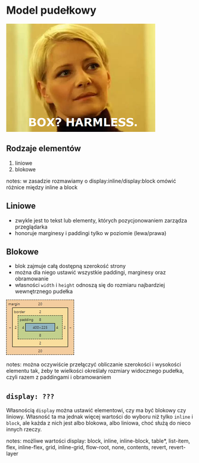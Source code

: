 # Model pudełkowy
![Hanka Mostowiak - pamiętamy](gifs/hanka-box.png)


## Rodzaje elementów

1. liniowe
2. blokowe

notes:
w zasadzie rozmawiamy o display:inline/display:block
omówić różnice między inline a block


## Liniowe

* zwykle jest to tekst lub elementy, których pozycjonowaniem zarządza przeglądarka
* honoruje marginesy i paddingi tylko w poziomie (lewa/prawa)


## Blokowe

* blok zajmuje całą dostępną szerokość strony
* można dla niego ustawić wszystkie paddingi, marginesy oraz obramowanie
* własności `width` i `height` odnoszą się do rozmiaru najbardziej wewnętrznego pudełka

![przykład modelu pudełkowego](gifs/box-model.png)

notes: można oczywiście przełączyć obliczanie szerokości i wysokości elementu tak,
żeby te wielkości określały rozmiary widocznego pudełka, czyli razem
z paddingami i obramowaniem


## `display: ???`

Własnością `display` można ustawić elementowi, czy ma być blokowy czy liniowy.
Własność ta ma jednak więcej wartości do wyboru niż tylko `inline` i `block`,
ale każda z nich jest albo blokowa, albo liniowa, choć służą do nieco innych rzeczy.

notes: możliwe wartości display: block, inline, inline-block, table*, list-item, flex, inline-flex, grid, inline-grid, flow-root, none, contents, revert, revert-layer
